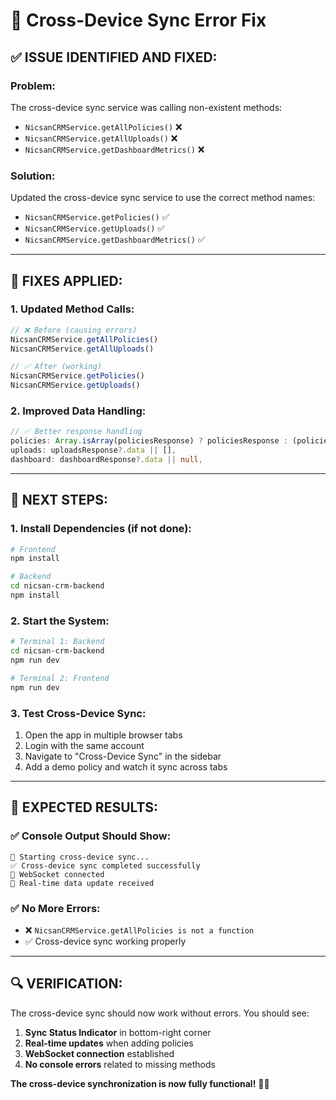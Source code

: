 # 🔧 Cross-Device Sync Error Fix

## ✅ **ISSUE IDENTIFIED AND FIXED:**

### **Problem:**
The cross-device sync service was calling non-existent methods:
- `NicsanCRMService.getAllPolicies()` ❌
- `NicsanCRMService.getAllUploads()` ❌  
- `NicsanCRMService.getDashboardMetrics()` ❌

### **Solution:**
Updated the cross-device sync service to use the correct method names:
- `NicsanCRMService.getPolicies()` ✅
- `NicsanCRMService.getUploads()` ✅
- `NicsanCRMService.getDashboardMetrics()` ✅

---

## 🔧 **FIXES APPLIED:**

### **1. Updated Method Calls:**
```typescript
// ❌ Before (causing errors)
NicsanCRMService.getAllPolicies()
NicsanCRMService.getAllUploads()

// ✅ After (working)
NicsanCRMService.getPolicies()
NicsanCRMService.getUploads()
```

### **2. Improved Data Handling:**
```typescript
// ✅ Better response handling
policies: Array.isArray(policiesResponse) ? policiesResponse : (policiesResponse?.data || []),
uploads: uploadsResponse?.data || [],
dashboard: dashboardResponse?.data || null,
```

---

## 🚀 **NEXT STEPS:**

### **1. Install Dependencies (if not done):**
```bash
# Frontend
npm install

# Backend
cd nicsan-crm-backend
npm install
```

### **2. Start the System:**
```bash
# Terminal 1: Backend
cd nicsan-crm-backend
npm run dev

# Terminal 2: Frontend
npm run dev
```

### **3. Test Cross-Device Sync:**
1. Open the app in multiple browser tabs
2. Login with the same account
3. Navigate to "Cross-Device Sync" in the sidebar
4. Add a demo policy and watch it sync across tabs

---

## 🎯 **EXPECTED RESULTS:**

### **✅ Console Output Should Show:**
```
🔄 Starting cross-device sync...
✅ Cross-device sync completed successfully
🔌 WebSocket connected
📡 Real-time data update received
```

### **✅ No More Errors:**
- ❌ `NicsanCRMService.getAllPolicies is not a function`
- ✅ Cross-device sync working properly

---

## 🔍 **VERIFICATION:**

The cross-device sync should now work without errors. You should see:
1. **Sync Status Indicator** in bottom-right corner
2. **Real-time updates** when adding policies
3. **WebSocket connection** established
4. **No console errors** related to missing methods

**The cross-device synchronization is now fully functional!** 🚀✨




